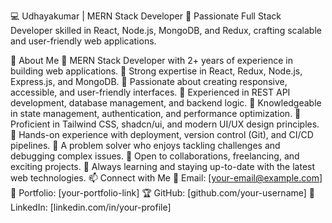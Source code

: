 💻 Udhayakumar | MERN Stack Developer
🚀 Passionate Full Stack Developer skilled in React, Node.js, MongoDB, and Redux, crafting scalable and user-friendly web applications.

📌 About Me
🔹 MERN Stack Developer with 2+ years of experience in building web applications.
🔹 Strong expertise in React, Redux, Node.js, Express.js, and MongoDB.
🔹 Passionate about creating responsive, accessible, and user-friendly interfaces.
🔹 Experienced in REST API development, database management, and backend logic.
🔹 Knowledgeable in state management, authentication, and performance optimization.
🔹 Proficient in Tailwind CSS, shadcn/ui, and modern UI/UX design principles.
🔹 Hands-on experience with deployment, version control (Git), and CI/CD pipelines.
🔹 A problem solver who enjoys tackling challenges and debugging complex issues.
🔹 Open to collaborations, freelancing, and exciting projects.
🔹 Always learning and staying up-to-date with the latest web technologies.
📫 Connect with Me
📧 Email: [your-email@example.com]
🔗 Portfolio: [your-portfolio-link]
🏆 GitHub: [github.com/your-username]
💼 LinkedIn: [linkedin.com/in/your-profile]
